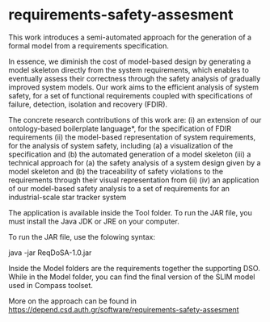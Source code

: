 # requirements-safety-assesment

This work introduces a semi-automated approach for the generation of a formal model from a requirements specification.

In essence, we diminish the cost of model-based design by generating a model skeleton directly from the system requirements, which enables to eventually assess their correctness through the safety analysis of gradually improved system models. Our work aims to the efficient analysis of system safety, for a set of functional requirements coupled with specifications of failure, detection, isolation and recovery (FDIR).

The concrete research contributions of this work are:
(i) an extension of our ontology-based boilerplate language*, for the specification of FDIR requirements
(ii) the model-based representation of system requirements, for the analysis of system safety, including (a) a visualization of the specification and (b) the automated generation of a model skeleton
(iii) a technical approach for (a) the safety analysis of a system design given by a model skeleton and (b) the traceability of safety violations to the requirements through their visual representation from (ii)
(iv) an application of our model-based safety analysis to a set of requirements for an industrial-scale star tracker system

The application is available inside the Tool folder. To run the JAR file, you must install the Java JDK or JRE on your computer.

To run the JAR file, use the folowing syntax:

java -jar ReqDoSA-1.0.jar

Inside the Model folders are the requirements together the supporting DSO. While in the Model folder, you can find the final version of the SLIM model used in Compass toolset.

More on the approach can be found in https://depend.csd.auth.gr/software/requirements-safety-assesment
